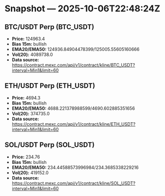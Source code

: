 # Snapshot — 2025-10-06T22:48:24Z

## BTC/USDT Perp (BTC_USDT)
- **Price:** 124963.4
- **Bias 15m:** bullish
- **EMA20/EMA50:** 124936.84904478399/125005.55605160666
- **Vol(20):** 4089738.0
- **Data source:** https://contract.mexc.com/api/v1/contract/kline/BTC_USDT?interval=Min1&limit=60

## ETH/USDT Perp (ETH_USDT)
- **Price:** 4694.3
- **Bias 15m:** bullish
- **EMA20/EMA50:** 4688.221378988599/4690.602885351656
- **Vol(20):** 374735.0
- **Data source:** https://contract.mexc.com/api/v1/contract/kline/ETH_USDT?interval=Min1&limit=60

## SOL/USDT Perp (SOL_USDT)
- **Price:** 234.76
- **Bias 15m:** bullish
- **EMA20/EMA50:** 234.44588573996984/234.3685338229216
- **Vol(20):** 419152.0
- **Data source:** https://contract.mexc.com/api/v1/contract/kline/SOL_USDT?interval=Min1&limit=60
